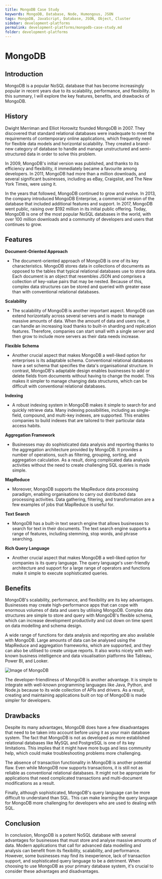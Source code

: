 ```yaml
---
title: MongoDB Case Study
keywords: MongoDB, Database, Node, Humongous, JSON
tags: MongoDB, JavaScript, Database, JSON, Object, Cluster
sidebar: development-platforms
permalink: development-platforms/mongodb-case-study.md
folder: development-platforms
---
```


# MongoDB

## Introduction

MongoDB is a popular NoSQL database that has become increasingly popular in recent years due to its scalability, performance, and flexibility. In this summary, I will explore the key features, benefits, and drawbacks of MongoDB.

## History

Dwight Merriman and Elliot Horowitz founded MongoDB in 2007. They discovered that standard relational databases were inadequate to meet the requirements of contemporary online applications, which frequently need for flexible data models and horizontal scalability. They created a brand-new category of database to handle and manage unstructured and semi-structured data in order to solve this problem.

In 2009, MongoDB's initial version was published, and thanks to its efficiency and flexibility, it immediately became a favourite among developers. In 2011, MongoDB had more than a million downloads, and several significant businesses, including as eBay, Craigslist, and The New York Times, were using it.

In the years that followed, MongoDB continued to grow and evolve. In 2013, the company introduced MongoDB Enterprise, a commercial version of the database that included additional features and support. In 2017, MongoDB went public, raising over $192 million in its initial public offering. Today, MongoDB is one of the most popular NoSQL databases in the world, with over 100 million downloads and a community of developers and users that continues to grow.

## Features

**Document-Oriented Approach**

- The document-oriented approach of MongoDB is one of its key characteristics. MongoDB stores data in collections of documents as opposed to the tables that typical relational databases use to store data. Each document is an object that resembles JSON and comprises a collection of key-value pairs that may be nested. Because of this, complex data structures can be stored and queried with greater ease than with conventional relational databases.

**Scalability**

- The scalability of MongoDB is another important aspect. MongoDB can extend horizontally across several servers and is made to manage massive amounts of data. When the amount of data and users rise, it can handle an increasing load thanks to built-in sharding and replication features. Therefore, companies can start small with a single server and then grow to include more servers as their data needs increase.

**Flexible Schema**

- Another crucial aspect that makes MongoDB a well-liked option for enterprises is its adaptable schema. Conventional relational databases have a set schema that specifies the data's organisational structure. In contrast, MongoDB's adaptable design enables businesses to add or delete fields from documents without having to change the model. This makes it simpler to manage changing data structures, which can be difficult with conventional relational databases.

**Indexing**

- A robust indexing system in MongoDB makes it simple to search for and quickly retrieve data. Many indexing possibilities, including as single-field, compound, and multi-key indexes, are supported. This enables companies to build indexes that are tailored to their particular data access habits.

**Aggregation Framework**

- Businesses may do sophisticated data analysis and reporting thanks to the aggregation architecture provided by MongoDB. It provides a number of operations, such as filtering, grouping, sorting, and aggregation calculation. As a result, doing complicated data analysis activities without the need to create challenging SQL queries is made simple.

**MapReduce**

- Moreover, MongoDB supports the MapReduce data processing paradigm, enabling organisations to carry out distributed data processing activities. Data gathering, filtering, and transformation are a few examples of jobs that MapReduce is useful for.

**Text Search**

- MongoDB has a built-in text search engine that allows businesses to search for text in their documents. The text search engine supports a range of features, including stemming, stop words, and phrase searching.

**Rich Query Language**

- Another crucial aspect that makes MongoDB a well-liked option for companies is its query language. The query language's user-friendly architecture and support for a large range of operators and functions make it simple to execute sophisticated queries.

## Benefits

MongoDB's scalability, performance, and flexibility are its key advantages. Businesses may create high-performance apps that can cope with enormous volumes of data and users by utilising MongoDB. Complex data structures are simple to store and query with MongoDB's flexible schema, which can increase development productivity and cut down on time spent on data modelling and schema design.

A wide range of functions for data analysis and reporting are also available with MongoDB. Large amounts of data can be analysed using the MapReduce and aggregation frameworks, which are supported, and they can also be utilised to create unique reports. It also works nicely with well-known business intelligence and data visualisation platforms like Tableau, Power BI, and Looker.

![Image of MongoDB](https://webimages.mongodb.com/_com_assets/cms/kuzt9r42or1fxvlq2-Meta_Generic.png)

The developer-friendliness of MongoDB is another advantage. It is simple to integrate with well-known programming languages like Java, Python, and Node.js because to its wide collection of APIs and drivers. As a result, creating and maintaining applications built on top of MongoDB is made simpler for developers.

## Drawbacks

Despite its many advantages, MongoDB does have a few disadvantages that need to be taken into account before using it as your main database system. The fact that MongoDB is not as developed as more established relational databases like MySQL and PostgreSQL is one of its key limitations. This implies that it might have more bugs and less community help, which could make troubleshooting problems more challenging.

The absence of transaction functionality in MongoDB is another potential flaw. Even while MongoDB now supports transactions, it is still not as reliable as conventional relational databases. It might not be appropriate for applications that need complicated transactions and multi-document modifications as a result.

Finally, although sophisticated, MongoDB's query language can be more difficult to understand than SQL. This can make learning the query language for MongoDB more challenging for developers who are used to dealing with SQL.

## Conclusion

In conclusion, MongoDB is a potent NoSQL database with several advantages for businesses that must store and analyse massive amounts of data. Modern applications that call for advanced data modelling and analysis can benefit from its flexibility, scalability, and performance. However, some businesses may find its inexperience, lack of transaction support, and sophisticated query language to be a detriment. When choosing to use MongoDB as your primary database system, it's crucial to consider these advantages and disadvantages.
